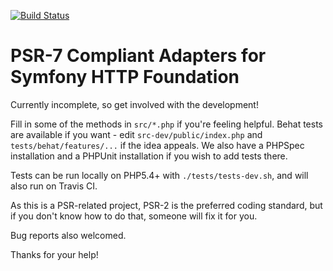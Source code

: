 [![Build Status](https://travis-ci.org/Sam-Burns/psr7-symfony-httpfoundation.svg?branch=master)](https://travis-ci.org/Sam-Burns/psr7-symfony-httpfoundation)

PSR-7 Compliant Adapters for Symfony HTTP Foundation
====================================================

Currently incomplete, so get involved with the development!

Fill in some of the methods in ```src/*.php``` if you're feeling helpful.  Behat tests are available if
you want - edit ```src-dev/public/index.php``` and ```tests/behat/features/...``` if the idea appeals.  We also have a
PHPSpec installation and a PHPUnit installation if you wish to add tests there.

Tests can be run locally on PHP5.4+ with ```./tests/tests-dev.sh```, and will also run on Travis CI.

As this is a PSR-related project, PSR-2 is the preferred coding standard, but if you don't know how to do that, someone
will fix it for you.

Bug reports also welcomed.

Thanks for your help!
